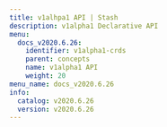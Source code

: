 ```yaml
---
title: v1alhpa1 API | Stash
description: v1alpha1 Declarative API
menu:
  docs_v2020.6.26:
    identifier: v1alpha1-crds
    parent: concepts
    name: v1alpha1 API
    weight: 20
menu_name: docs_v2020.6.26
info:
  catalog: v2020.6.26
  version: v2020.6.26
---
```


